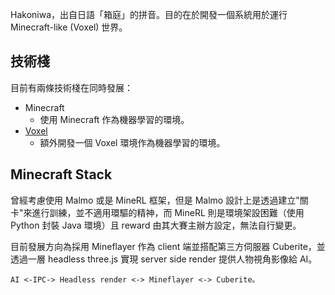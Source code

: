 Hakoniwa，出自日語「箱庭」的拼音。目的在於開發一個系統用於運行 Minecraft-like (Voxel) 世界。

## 技術棧

目前有兩條技術棧在同時發展：
- Minecraft
    - 使用 Minecraft 作為機器學習的環境。
- [Voxel](#ASMCBNFH)
    - 額外開發一個 Voxel 環境作為機器學習的環境。

## Minecraft Stack

曾經考慮使用 Malmo 或是 MineRL 框架，但是 Malmo 設計上是透過建立"關卡"來進行訓練，並不適用環驅的精神，而 MineRL 則是環境架設困難（使用 Python 封裝 Java 環境）且 reward 由其大賽主辦方設定，無法自行變更。

目前發展方向為採用 Mineflayer 作為 client 端並搭配第三方伺服器 Cuberite，並透過一層 headless three.js 實現 server side render 提供人物視角影像給 AI。

```
AI <-IPC-> Headless render <-> Mineflayer <-> Cuberite。
```